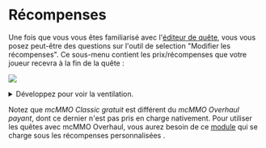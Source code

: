 # Récompenses

Une fois que vous vous êtes familiarisé avec l'[éditeur de quête](../setup/quests-editor.md), vous vous posez peut-être des questions sur l'outil de selection "Modifier les récompenses". Ce sous-menu contient les prix/récompenses que votre joueur recevra à la fin de la quête :

![](../.gitbook/assets/rewardz.png)

<details>

<summary>Développez pour voir la ventilation.</summary>

1. Monetary prize through [Vault](https://pikamug.gitbook.io/quests/v/french-francais/debutant/dependencies#vault)
2. Points for use as a quest Requirement
3. Material prize such as Emeralds or Diamonds
4. Vanilla experience levels prize
5. Run command from the console (`<player>` replaces name)
6. Give player permission from the console through Vault
7. [mcMMO Classic](https://pikamug.gitbook.io/quests/v/french-francais/debutant/dependencies#mcmmo-classic) experience levels prize
8. [Heroes](https://pikamug.gitbook.io/quests/v/french-francais/debutant/dependencies#heroes) experience levels prize
9. [Parties](https://pikamug.gitbook.io/quests/v/french-francais/debutant/dependencies#parties) experience levels prize
10. Rewards from a [Quests module](../casual/modules.md)
11. Override message shown to the player describing their rewards
12. Finish working on your quest reward

</details>

Notez que _mcMMO Classic gratuit_ est différent du _mcMMO Overhaul payant_, dont ce dernier n'est pas pris en charge nativement. Pour utiliser les quêtes avec mcMMO Overhaul, vous aurez besoin de ce [module](https://pikamug.gitbook.io/quests/v/french-francais/intermediaire/modules#mcmmo-overhaul) qui se charge sous les récompenses personnalisées .
